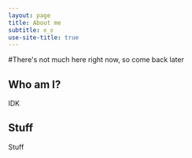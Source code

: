 ```yaml
---
layout: page
title: About me
subtitle: ಠ_ಠ
use-site-title: true
---
```

#There's not much here right now, so come back later

## Who am I?
  IDK
## Stuff
  Stuff
